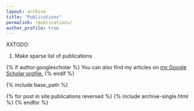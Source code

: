 ```yaml
---
layout: archive
title: "Publications"
permalink: /publications/
author_profile: true
---
```


XXTODO: 
1. Make sparse list of publications


{% if author.googlescholar %}
  You can also find my articles on <u><a href="{{author.googlescholar}}">my Google Scholar profile</a>.</u>
{% endif %}

{% include base_path %}

{% for post in site.publications reversed %}
  {% include archive-single.html %}
{% endfor %}
